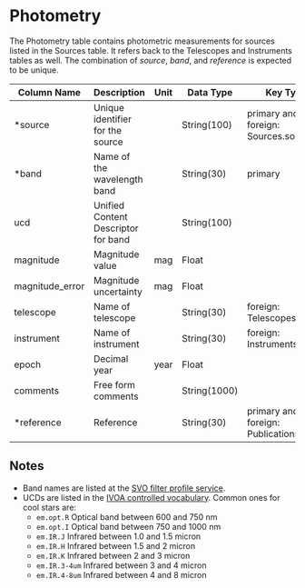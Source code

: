 # Photometry

The Photometry table contains photometric measurements for sources listed in the Sources table. 
It refers back to the Telescopes and Instruments tables as well.
The combination of *source*, *band*, and *reference* is expected to be unique.

| Column Name | Description  | Unit  | Data Type | Key Type  |
|---|---|---|---|---|
| *source    | Unique identifier for the source |   | String(100)  | primary and foreign: Sources.source   |
| *band      | Name of the wavelength band |  | String(30)  | primary |
| ucd       | Unified Content Descriptor for band |  | String(100)  |   |
| magnitude | Magnitude value | mag | Float  |   |
| magnitude_error | Magnitude uncertainty | mag | Float  |   |
| telescope | Name of telescope |  | String(30)  | foreign: Telescopes.name |
| instrument | Name of instrument |  | String(30)  | foreign: Instruments.name |
| epoch     | Decimal year | year | Float |   |
| comments  | Free form comments |   | String(1000) |   |
| *reference | Reference |   | String(30) | primary and foreign: Publications.name |

## Notes
- Band names are listed at the [SVO filter profile service](http://svo2.cab.inta-csic.es/svo/theory/fps3/index.php?mode=browse&gname=Spitzer&asttype=).
- UCDs are listed in the [IVOA controlled vocabulary](https://www.ivoa.net/documents/UCD1+/20200212/PEN-UCDlist-1.4-20200212.html#tth_sEcB).
  Common ones for cool stars are:
  - `em.opt.R`	Optical band between 600 and 750 nm
  - `em.opt.I`	Optical band between 750 and 1000 nm
  - `em.IR.J`	Infrared between 1.0 and 1.5 micron
  - `em.IR.H`	Infrared between 1.5 and 2 micron 
  - `em.IR.K`	Infrared between 2 and 3 micron 
  - `em.IR.3-4um`	Infrared between 3 and 4 micron
  - `em.IR.4-8um`	Infrared between 4 and 8 micron
  